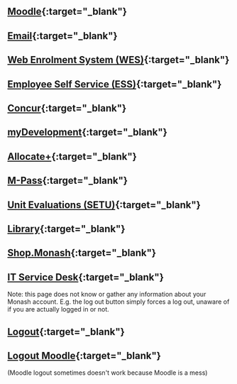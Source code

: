 ## [Moodle](http://moodle.vle.monash.edu/my/){:target="_blank"}
## [Email](http://mail.google.com/a/monash.edu){:target="_blank"}
## [Web Enrolment System (WES)](https://my.monash.edu.au/wes/){:target="_blank"}
## [Employee Self Service (ESS)](https://eservices.monash.edu.au/irj/portal){:target="_blank"}
## [Concur](https://my.monash.edu.au/services/travel-and-expense/){:target="_blank"}
## [myDevelopment](https://monash.csod.com/samldefault.aspx){:target="_blank"}
## [Allocate+](http://www.monash.edu/timetables/login.html){:target="_blank"}
## [M-Pass](https://monash-sp.blackboard.com/eAccounts/AccountSummary.aspx){:target="_blank"}
## [Unit Evaluations (SETU)](https://monash.bluera.com/monash){:target="_blank"}
## [Library](http://www.monash.edu/library){:target="_blank"}
## [Shop.Monash](https://shop.monash.edu/monash-sso/idp/login/){:target="_blank"}
## [IT Service Desk](https://www.monash.edu/esolutions/service-request){:target="_blank"}

Note: this page does not know or gather any information about your Monash account. E.g. the log out button simply forces a log out, unaware of if you are actually logged in or not.
## [Logout](https://my.monash/campusm/home#signout){:target="_blank"}
## [Logout Moodle](http://moodle.vle.monash.edu/login/logout.php){:target="_blank"}
(Moodle logout sometimes doesn't work because Moodle is a mess)
